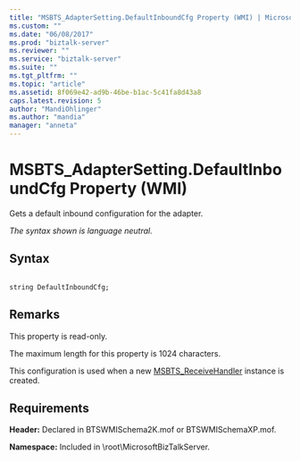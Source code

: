 ```yaml
---
title: "MSBTS_AdapterSetting.DefaultInboundCfg Property (WMI) | Microsoft Docs"
ms.custom: ""
ms.date: "06/08/2017"
ms.prod: "biztalk-server"
ms.reviewer: ""
ms.service: "biztalk-server"
ms.suite: ""
ms.tgt_pltfrm: ""
ms.topic: "article"
ms.assetid: 8f069e42-ad9b-46be-b1ac-5c41fa8d43a8
caps.latest.revision: 5
author: "MandiOhlinger"
ms.author: "mandia"
manager: "anneta"
---
```

# MSBTS_AdapterSetting.DefaultInboundCfg Property (WMI)
Gets a default inbound configuration for the adapter.  
  
 *The syntax shown is language neutral.*  
  
## Syntax  
  
```  
  
string DefaultInboundCfg;  
```  
  
## Remarks  
 This property is read-only.  
  
 The maximum length for this property is 1024 characters.  
  
 This configuration is used when a new [MSBTS_ReceiveHandler](../core/msbts-receivehandler-wmi.md) instance is created.  
  
## Requirements  
 **Header:** Declared in BTSWMISchema2K.mof or BTSWMISchemaXP.mof.  
  
 **Namespace:** Included in \root\MicrosoftBizTalkServer.